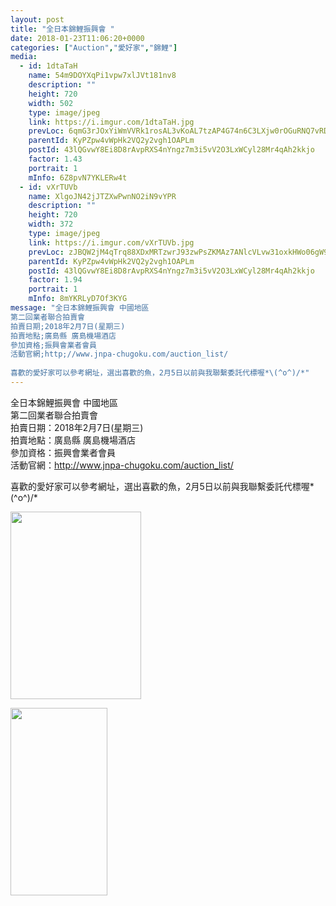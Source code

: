 ```yaml
---
layout: post
title: "全日本錦鯉振興會 " 
date: 2018-01-23T11:06:20+0000 
categories: ["Auction","愛好家","錦鯉"] 
media:
  - id: 1dtaTaH
    name: 54m9DOYXqPi1vpw7xlJVt181nv8
    description: ""   
    height: 720
    width: 502
    type: image/jpeg
    link: https://i.imgur.com/1dtaTaH.jpg
    prevLoc: 6qmG3rJOxYiWmVVRk1rosAL3vKoAL7tzAP4G74n6C3LXjw0rOGuRNQ7vRDR4tOx89RWorNhqAGMPVR6ES8E6PJ42x2c1pXgnrmJxfgM7DnRlQqURLnmp8RvqF7gl9OkvM9ujvBGqOQkpuDZQQyPrQwsP0y76QjNkCymq9E88zlf5KZA8E44qsVmAOJVBDNfy6jQggyEvC2kBVBw7Xvu1l49X9kNghomqnMYWNnsAEz86gjg5t1Z4MWE4QlU9YMXOpx76
    parentId: KyPZpw4vWpHk2VQ2y2vgh1OAPLm
    postId: 43lQGvwY8Ei8D8rAvpRXS4nYngz7m3i5vV2O3LxWCyl28Mr4qAh2kkjo
    factor: 1.43
    portrait: 1
    mInfo: 6Z8pvN7YKLERw4t
  - id: vXrTUVb
    name: XlgoJN42jJTZXwPwnNO2iN9vYPR
    description: ""   
    height: 720
    width: 372
    type: image/jpeg
    link: https://i.imgur.com/vXrTUVb.jpg
    prevLoc: zJBQW2jM4qTrq88XDxMRTzwrJ93zwPsZKMAz7ANlcVLvw31oxkHWo06gW9WZFR7L582x1qu68m7KOYxnTp3p2kpVMLCw1AkQLJkYS7JQpjN8GniJmPNWzJqWU4O7lvYAVBTBKmXMgpgPUENNwYQP59C3pDMQPznvIXGRkXo0Eyu3RRmE1MP9UlVwLzzZ00cypRpD3ON1U0W51wyDgAuzDwVr5q9GFY7v9zPL08tn4V5WGvDBcP8nrkWxv2CPoKWO7wv1UBZ
    parentId: KyPZpw4vWpHk2VQ2y2vgh1OAPLm
    postId: 43lQGvwY8Ei8D8rAvpRXS4nYngz7m3i5vV2O3LxWCyl28Mr4qAh2kkjo
    factor: 1.94
    portrait: 1
    mInfo: 8mYKRLyD7Of3KYG
message: "全日本錦鯉振興會 中國地區  
第二回業者聯合拍賣會  
拍賣日期;2018年2月7日(星期三)  
拍賣地點;廣島縣 廣島機場酒店  
參加資格;振興會業者會員  
活動官網;http;//www.jnpa-chugoku.com/auction_list/  
  
喜歡的愛好家可以參考網址，選出喜歡的魚，2月5日以前與我聯繫委託代標喔*\(^o^)/*"
---
```


全日本錦鯉振興會 中國地區  
第二回業者聯合拍賣會  
拍賣日期：2018年2月7日(星期三)  
拍賣地點：廣島縣 廣島機場酒店  
參加資格：振興會業者會員  
活動官網：http://www.jnpa-chugoku.com/auction_list/  
  
喜歡的愛好家可以參考網址，選出喜歡的魚，2月5日以前與我聯繫委託代標喔*\(^o^)/*


[//]: #media:  
<a href="https://i.imgur.com/1dtaTaH.jpg"><img src="https://i.imgur.com/1dtaTaH.jpg" height="300" width="209" /></a> 
  

<a href="https://i.imgur.com/vXrTUVb.jpg"><img src="https://i.imgur.com/vXrTUVb.jpg" height="300" width="155" /></a> 
 
